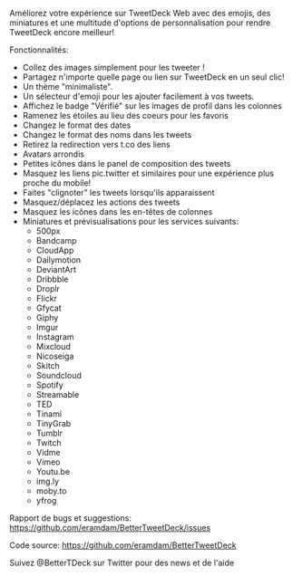 Améliorez votre expérience sur TweetDeck Web avec des emojis, des miniatures et une multitude d'options de personnalisation pour rendre TweetDeck encore meilleur!

Fonctionnalités:

* Collez des images simplement pour les tweeter !
* Partagez n'importe quelle page ou lien sur TweetDeck en un seul clic!
* Un thème "minimaliste".
* Un sélecteur d'emoji pour les ajouter facilement à vos tweets.
* Affichez le badge "Vérifié" sur les images de profil dans les colonnes
* Ramenez les étoiles au lieu des coeurs pour les favoris
* Changez le format des dates
* Changez le format des noms dans les tweets
* Retirez la redirection vers t.co des liens
* Avatars arrondis
* Petites icônes dans le panel de composition des tweets
* Masquez les liens pic.twitter et similaires pour une expérience plus proche du mobile!
* Faites "clignoter" les tweets lorsqu'ils apparaissent
* Masquez/déplacez les actions des tweets
* Masquez les icônes dans les en-têtes de colonnes
* Miniatures et prévisualisations pour les services suivants:
  * 500px
  * Bandcamp
  * CloudApp
  * Dailymotion
  * DeviantArt
  * Dribbble
  * Droplr
  * Flickr
  * Gfycat
  * Giphy
  * Imgur
  * Instagram
  * Mixcloud
  * Nicoseiga
  * Skitch
  * Soundcloud
  * Spotify
  * Streamable
  * TED
  * Tinami
  * TinyGrab
  * Tumblr
  * Twitch
  * Vidme
  * Vimeo
  * Youtu.be
  * img.ly
  * moby.to
  * yfrog

Rapport de bugs et suggestions:
https://github.com/eramdam/BetterTweetDeck/issues

Code source:
https://github.com/eramdam/BetterTweetDeck

Suivez @BetterTDeck sur Twitter pour des news et de l'aide
